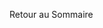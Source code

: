 <!-- This file contains localizable strings used in generating the custom PDF. Do not use as an include file in any web content. -->
<!-- strings for PDF page footer -->

Retour au Sommaire

